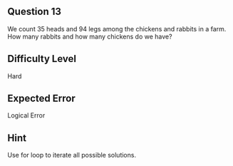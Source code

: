 ## Question 13

We count 35 heads and 94 legs among the chickens and rabbits in a farm. How many rabbits and how many chickens do we have?

## Difficulty Level

Hard

## Expected Error 

Logical Error

## Hint

Use for loop to iterate all possible solutions.
